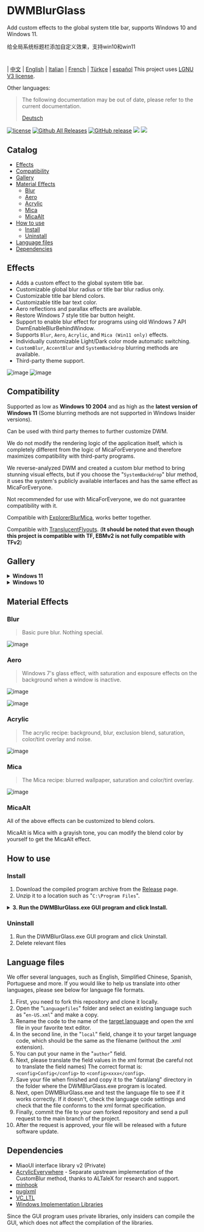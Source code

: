 # DWMBlurGlass
Add custom effects to the global system title bar, supports Windows 10 and Windows 11.

给全局系统标题栏添加自定义效果，支持win10和win11
#
| [中文](/README_ZH.md) | [English](/README.md) | [Italian](/README_IT.md) | [French](/README_FR.md) | [Türkçe](/README_TR.md) | [español](/README_ES.md)
This project uses [LGNU V3 license](/COPYING.LESSER).

Other languages:
> The following documentation may be out of date, please refer to the current documentation.
>
> [Deutsch](/README_DE.md)


[![license](https://img.shields.io/github/license/Maplespe/DWMBlurGlass.svg)](https://www.gnu.org/licenses/lgpl-3.0.en.html)
[![Github All Releases](https://img.shields.io/github/downloads/Maplespe/DWMBlurGlass/total.svg)](https://github.com/Maplespe/DWMBlurGlass/releases)
[![GitHub release](https://img.shields.io/github/release/Maplespe/DWMBlurGlass.svg)](https://github.com/Maplespe/DWMBlurGlass/releases/latest)
<img src="https://img.shields.io/badge/language-c++-F34B7D.svg"/>
<img src="https://img.shields.io/github/last-commit/Maplespe/DWMBlurGlass.svg"/>  

## Catalog
- [Effects](#effects)
- [Compatibility](#compatibility)
- [Gallery](#gallery)
- [Material Effects](#material-effects)
  - [Blur](#blur)
  - [Aero](#aero)
  - [Acrylic](#acrylic)
  - [Mica](#mica)
  - [MicaAlt](#micaalt)
- [How to use](#how-to-use)
  - [Install](#install)
  - [Uninstall](#uninstall)
- [Language files](#language-files)
- [Dependencies](#dependencies)

## Effects
* Adds a custom effect to the global system title bar.
* Customizable global blur radius or title bar blur radius only.
* Customizable title bar blend colors.
* Customizable title bar text color.
* Aero reflections and parallax effects are available.
* Restore Windows 7 style title bar button height.
* Support to enable blur effect for programs using old Windows 7 API DwmEnableBlurBehindWindow.
* Supports `Blur`, `Aero`, `Acrylic`, and `Mica (Win11 only)` effects.
* Individually customizable Light/Dark color mode automatic switching.
* `CustomBlur`, `AccentBlur` and `SystemBackdrop` blurring methods are available.
* Third-party theme support.

![image](/Screenshot/001701.png)
![image](/Screenshot/10307.png)

## Compatibility
Supported as low as **Windows 10 2004** and as high as the **latest version of Windows 11** (Some blurring methods are not supported in Windows Insider versions).

Can be used with third party themes to further customize DWM.

We do not modify the rendering logic of the application itself, which is completely different from the logic of MicaForEveryone and therefore maximizes compatibility with third-party programs.

We reverse-analyzed DWM and created a custom blur method to bring stunning visual effects, but if you choose the "`SystemBackdrop`" blur method, it uses the system's publicly available interfaces and has the same effect as MicaForEveryone.

Not recommended for use with MicaForEveryone, we do not guarantee compatibility with it.

Compatible with [ExplorerBlurMica](https://github.com/Maplespe/ExplorerBlurMica), works better together.

Compatible with [TranslucentFlyouts](https://github.com/ALTaleX531/TranslucentFlyouts). (**It should be noted that even though this project is compatible with TF, EBMv2 is not fully compatible with TFv2**)

## Gallery
<details><summary><b>Windows 11</b></summary>
  
![image](/Screenshot/10307.png)

![image](/Screenshot/102134.png)

> Enable "Override DWMAPI mica effect (win11)"

![image](/Screenshot/013521.png)
</details>

<details><summary><b>Windows 10</b></summary>

![image](/Screenshot/001701.png)

![image](/Screenshot/100750.png)

Using third-party themes

> Enable "Extend effects to borders (win10)"

> Enable "Aero reflection effect (win10)"

> Enable "Reduce title bar button height (win7 style)"

![image](/Screenshot/025410.png)

</details>

## Material Effects
### Blur
> Basic pure blur. Nothing special.

![image](/Screenshot/blur.png)

### Aero
> Windows 7's glass effect, with saturation and exposure effects on the background when a window is inactive.

![image](/Screenshot/aero.png)

![image](/Screenshot/aero_inactive.png)

### Acrylic
> The acrylic recipe: background, blur, exclusion blend, saturation, color/tint overlay and noise.

![image](/Screenshot/acrylic.png)

### Mica
> The Mica recipe: blurred wallpaper, saturation and color/tint overlay.

![image](/Screenshot/mica.png)

### MicaAlt
All of the above effects can be customized to blend colors.

MicaAlt is Mica with a grayish tone, you can modify the blend color by yourself to get the MicaAlt effect.

## How to use

### Install
1. Download the compiled program archive from the [Release](https://github.com/Maplespe/DWMBlurGlass/releases) page.
2. Unzip it to a location such as "`C:\Program Files`".
<details><summary><b>3. Run the DWMBlurGlass.exe GUI program and click Install.</b></summary>

![image](/Screenshot/012746.png)

>If nothing happens when you click Install, then you need to click on the Symbols page and click Download.

>**You may receive a notification about missing symbols in the future, especially after system updates.**

![image](/Screenshot/012924.png)

</details>

### Uninstall
1. Run the DWMBlurGlass.exe GUI program and click Uninstall.
2. Delete relevant files

## Language files
We offer several languages, such as English, Simplified Chinese, Spanish, Portuguese and more.
If you would like to help us translate into other languages, please see below for language file formats.

1. First, you need to fork this repository and clone it locally.
2. Open the "`Languagefiles`" folder and select an existing language such as "`en-US.xml`" and make a copy.
3. Rename the code to the name of the [target language](https://learn.microsoft.com/en-us/windows/win32/intl/locale-names) and open the xml file in your favorite text editor.
4. In the second line, in the "`local`" field, change it to your target language code, which should be the same as the filename (without the .xml extension).
5. You can put your name in the "`author`" field.
6. Next, please translate the field values in the xml format (be careful not to translate the field names) The correct format is:`<config>Config</config>` to `<config>xxxx</config>`.
7. Save your file when finished and copy it to the "data\lang" directory in the folder where the DWMBlurGlass.exe program is located.
8. Next, open DWMBlurGlass.exe and test the language file to see if it works correctly. If it doesn't, check the language code settings and check that the file conforms to the xml format specification.
9. Finally, commit the file to your own forked repository and send a pull request to the main branch of the project.
10. After the request is approved, your file will be released with a future software update.
   

## Dependencies
* MiaoUI interface library v2 (Private)
* [AcrylicEverywhere](https://github.com/ALTaleX531/AcrylicEverywhere) - Separate upstream implementation of the CustomBlur method, thanks to ALTaleX for research and support.
* [minhook](https://github.com/m417z/minhook)
* [pugixml](https://github.com/zeux/pugixml)
* [VC_LTL](https://github.com/Chuyu-Team/VC-LTL5)
* [Windows Implementation Libraries](https://github.com/Microsoft/wil)

Since the GUI program uses private libraries, only insiders can compile the GUI, which does not affect the compilation of the libraries.
